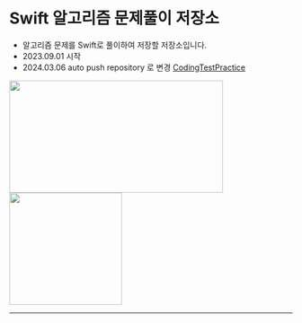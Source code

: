 # Swift 알고리즘 문제풀이 저장소
- 알고리즘 문제를 Swift로 풀이하여 저장할 저장소입니다.
- 2023.09.01 시작
- 2024.03.06 auto push repository 로 변경 [CodingTestPractice](https://github.com/devjoon/CodingTestPractice)


<img src="https://github.com/devjoon/Algorithm/assets/101351216/5e1114c4-f474-4182-b4cd-e6b56d2b43fc)" width="380" height="200"/> <img src="https://github.com/devjoon/Algorithm/assets/101351216/7b73b1f0-72ca-404a-8442-06247e4e5980" width="200" height="200"/>

---

